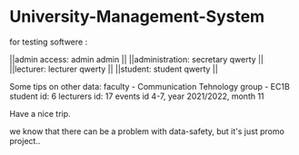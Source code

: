 # University-Management-System
for testing softwere :

||admin access: admin admin ||
||administration: secretary qwerty ||
||lecturer: lecturer qwerty ||
||student: student qwerty ||

Some tips on other data: faculty - Communication Tehnology
                          group - EC1B
                          student id: 6
                          lecturers id: 17
                          events id 4-7, year 2021/2022, month 11
                          
 Have a nice trip.

we know that there can be a problem with data-safety, but it's just promo project..
                          
